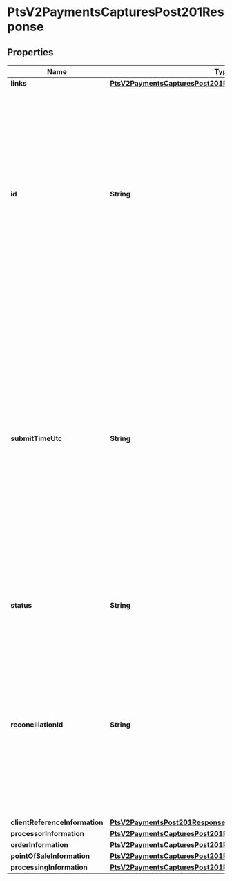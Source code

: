
# PtsV2PaymentsCapturesPost201Response

## Properties
Name | Type | Description | Notes
------------ | ------------- | ------------- | -------------
**links** | [**PtsV2PaymentsCapturesPost201ResponseLinks**](PtsV2PaymentsCapturesPost201ResponseLinks.md) |  |  [optional]
**id** | **String** | An unique identification number to identify the submitted request. It is also appended to the endpoint of the resource.  On incremental authorizations, this value with be the same as the identification number returned in the original authorization response.  #### PIN debit Returned for all PIN debit services.  |  [optional]
**submitTimeUtc** | **String** | Time of request in UTC. Format: &#x60;YYYY-MM-DDThh:mm:ssZ&#x60; **Example** &#x60;2016-08-11T22:47:57Z&#x60; equals August 11, 2016, at 22:47:57 (10:47:57 p.m.). The &#x60;T&#x60; separates the date and the time. The &#x60;Z&#x60; indicates UTC.  Returned by authorization service.  #### PIN debit Time when the PIN debit credit, PIN debit purchase or PIN debit reversal was requested.  Returned by PIN debit credit, PIN debit purchase or PIN debit reversal.  |  [optional]
**status** | **String** | The status of the submitted transaction.  Possible values:  - PENDING  |  [optional]
**reconciliationId** | **String** | Reference number for the transaction. This value is not returned for all processors.  Returned by authorization service.  ##### PIN debit Returned by PIN debit credit, PIN debit purchase, and PIN debit reversal.  #### Atos Positive string (6)  #### All other processors String (60)  |  [optional]
**clientReferenceInformation** | [**PtsV2PaymentsPost201ResponseClientReferenceInformation**](PtsV2PaymentsPost201ResponseClientReferenceInformation.md) |  |  [optional]
**processorInformation** | [**PtsV2PaymentsCapturesPost201ResponseProcessorInformation**](PtsV2PaymentsCapturesPost201ResponseProcessorInformation.md) |  |  [optional]
**orderInformation** | [**PtsV2PaymentsCapturesPost201ResponseOrderInformation**](PtsV2PaymentsCapturesPost201ResponseOrderInformation.md) |  |  [optional]
**pointOfSaleInformation** | [**PtsV2PaymentsCapturesPost201ResponsePointOfSaleInformation**](PtsV2PaymentsCapturesPost201ResponsePointOfSaleInformation.md) |  |  [optional]
**processingInformation** | [**PtsV2PaymentsCapturesPost201ResponseProcessingInformation**](PtsV2PaymentsCapturesPost201ResponseProcessingInformation.md) |  |  [optional]



